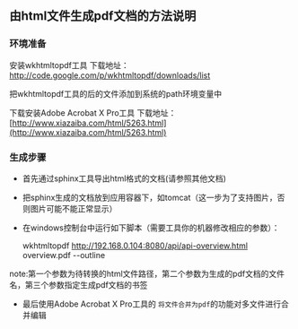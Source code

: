## 由html文件生成pdf文档的方法说明 ##

<h3>环境准备</h3>

安装wkhtmltopdf工具
下载地址：[http://code.google.com/p/wkhtmltopdf/downloads/list
](http://code.google.com/p/wkhtmltopdf/downloads/list)

把wkhtmltopdf工具的后的文件添加到系统的path环境变量中

下载安装Adobe Acrobat X Pro工具
下载地址：[http://www.xiazaiba.com/html/5263.html](http://www.xiazaiba.com/html/5263.html)

<h3>生成步骤</h3>

- 首先通过sphinx工具导出html格式的文档(请参照其他文档)

- 把sphinx生成的文档放到应用容器下，如tomcat（这一步为了支持图片，否则图片可能不能正常显示）

- 在windows控制台中运行如下脚本（需要工具你的机器修改相应的参数）：

    wkhtmltopdf http://192.168.0.104:8080/api/api-overview.html 
    overview.pdf --outline

note:第一个参数为待转换的html文件路径，第二个参数为生成的pdf文档的文件名，第三个参数指定生成pdf文档的书签

- 最后使用Adobe Acrobat X Pro工具的	`将文件合并为pdf`的功能对多文件进行合并编辑


